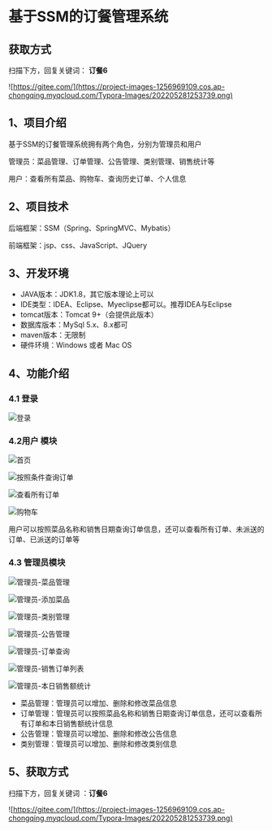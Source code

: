 # 基于SSM的订餐管理系统

## 获取方式

扫描下方，回复关键词：  **订餐6**

![https://gitee.com/](https://project-images-1256969109.cos.ap-chongqing.myqcloud.com/Typora-Images/202205281253739.png)

## 1、项目介绍

基于SSM的订餐管理系统拥有两个角色，分别为管理员和用户

管理员：菜品管理、订单管理、公告管理、类别管理、销售统计等

用户：查看所有菜品、购物车、查询历史订单、个人信息


## 2、项目技术

后端框架：SSM（Spring、SpringMVC、Mybatis）

前端框架：jsp、css、JavaScript、JQuery

## 3、开发环境

- JAVA版本：JDK1.8，其它版本理论上可以
- IDE类型：IDEA、Eclipse、Myeclipse都可以。推荐IDEA与Eclipse
- tomcat版本：Tomcat 9+（会提供此版本）
- 数据库版本：MySql 5.x、8.x都可
- maven版本：无限制
- 硬件环境：Windows 或者 Mac OS


## 4、功能介绍

### 4.1 登录

![登录](https://project-images-1256969109.cos.ap-chongqing.myqcloud.com/Typora-Images/202206111847442.jpg)

### 4.2用户 模块

![首页](https://project-images-1256969109.cos.ap-chongqing.myqcloud.com/Typora-Images/202206111848287.jpg)

![按照条件查询订单](https://project-images-1256969109.cos.ap-chongqing.myqcloud.com/Typora-Images/202206111848137.jpg)

![查看所有订单](https://project-images-1256969109.cos.ap-chongqing.myqcloud.com/Typora-Images/202206111848489.jpg)

![购物车](https://project-images-1256969109.cos.ap-chongqing.myqcloud.com/Typora-Images/202206111848631.jpg)

用户可以按照菜品名称和销售日期查询订单信息，还可以查看所有订单、未派送的订单、已派送的订单等

### 4.3 管理员模块

![管理员-菜品管理](https://project-images-1256969109.cos.ap-chongqing.myqcloud.com/Typora-Images/202206111847475.jpg)

![管理员-添加菜品](https://project-images-1256969109.cos.ap-chongqing.myqcloud.com/Typora-Images/202206111847355.jpg)

![管理员-类别管理](https://project-images-1256969109.cos.ap-chongqing.myqcloud.com/Typora-Images/202206111847312.jpg)

![管理员-公告管理](https://project-images-1256969109.cos.ap-chongqing.myqcloud.com/Typora-Images/202206111847001.jpg)

![管理员-订单查询](https://project-images-1256969109.cos.ap-chongqing.myqcloud.com/Typora-Images/202206111847289.jpg)

![管理员-销售订单列表](https://project-images-1256969109.cos.ap-chongqing.myqcloud.com/Typora-Images/202206111847788.jpg)

![管理员-本日销售额统计](https://project-images-1256969109.cos.ap-chongqing.myqcloud.com/Typora-Images/202206111847107.jpg)

- 菜品管理：管理员可以增加、删除和修改菜品信息
- 订单管理：管理员可以按照菜品名称和销售日期查询订单信息，还可以查看所有订单和本日销售额统计信息
- 公告管理：管理员可以增加、删除和修改公告信息
- 类别管理：管理员可以增加、删除和修改类别信息

## 5、获取方式

扫描下方，回复关键词  ：**订餐6**



![https://gitee.com/](https://project-images-1256969109.cos.ap-chongqing.myqcloud.com/Typora-Images/202205281253739.png)

